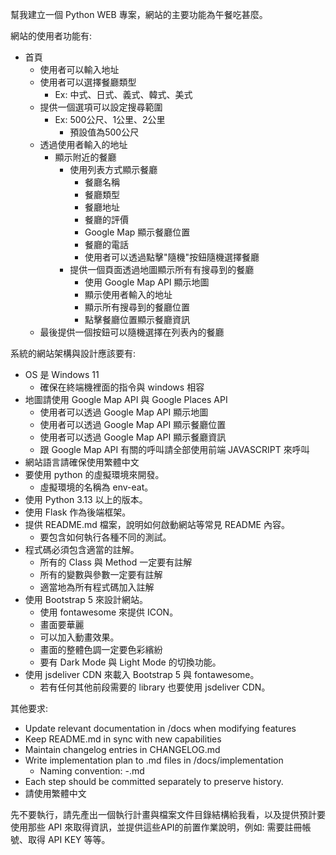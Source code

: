 幫我建立一個 Python WEB 專案，網站的主要功能為午餐吃甚麼。

網站的使用者功能有:
- 首頁
  - 使用者可以輸入地址
  - 使用者可以選擇餐廳類型
    - Ex: 中式、日式、義式、韓式、美式
  - 提供一個選項可以設定搜尋範圍
    - Ex: 500公尺、1公里、2公里
        - 預設值為500公尺
  - 透過使用者輸入的地址
    - 顯示附近的餐廳
      - 使用列表方式顯示餐廳
        - 餐廳名稱
        - 餐廳類型
        - 餐廳地址
        - 餐廳的評價
        - Google Map 顯示餐廳位置
        - 餐廳的電話
        - 使用者可以透過點擊"隨機"按鈕隨機選擇餐廳
      - 提供一個頁面透過地圖顯示所有有搜尋到的餐廳
        - 使用 Google Map API 顯示地圖
        - 顯示使用者輸入的地址
        - 顯示所有搜尋到的餐廳位置
        - 點擊餐廳位置顯示餐廳資訊
  - 最後提供一個按鈕可以隨機選擇在列表內的餐廳

系統的網站架構與設計應該要有:
- OS 是 Windows 11
  - 確保在終端機裡面的指令與 windows 相容
- 地圖請使用 Google Map API 與 Google Places API
  - 使用者可以透過 Google Map API 顯示地圖
  - 使用者可以透過 Google Map API 顯示餐廳位置
  - 使用者可以透過 Google Map API 顯示餐廳資訊
  - 跟 Google Map API 有關的呼叫請全部使用前端 JAVASCRIPT 來呼叫
- 網站語言請確保使用繁體中文
- 要使用 python 的虛擬環境來開發。
  - 虛擬環境的名稱為 env-eat。
- 使用 Python 3.13 以上的版本。
- 使用 Flask 作為後端框架。
- 提供 README.md 檔案，說明如何啟動網站等常見 README 內容。
  - 要包含如何執行各種不同的測試。
- 程式碼必須包含適當的註解。
  - 所有的 Class 與 Method 一定要有註解
  - 所有的變數與參數一定要有註解
  - 適當地為所有程式碼加入註解
- 使用 Bootstrap 5 來設計網站。
  - 使用 fontawesome 來提供 ICON。
  - 畫面要華麗
  - 可以加入動畫效果。
  - 畫面的整體色調一定要色彩繽紛
  - 要有 Dark Mode 與 Light Mode 的切換功能。
- 使用 jsdeliver CDN 來載入 Bootstrap 5 與 fontawesome。
  - 若有任何其他前段需要的 library 也要使用 jsdeliver CDN。
 
其他要求:
- Update relevant documentation in /docs when modifying features
- Keep README.md in sync with new capabilities
- Maintain changelog entries in CHANGELOG.md
- Write implementation plan to .md files in /docs/implementation
  - Naming convention: <date>-<feature-name>.md
- Each step should be committed separately to preserve history.
- 請使用繁體中文
 
先不要執行，請先產出一個執行計畫與檔案文件目錄結構給我看，以及提供預計要使用那些 API 來取得資訊，並提供這些API的前置作業說明，例如: 需要註冊帳號、取得 API KEY 等等。